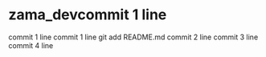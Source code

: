# zama_devcommit 1 line
commit 1 line
commit 1 line git add README.md
commit 2 line
commit 3 line
commit 4 line
